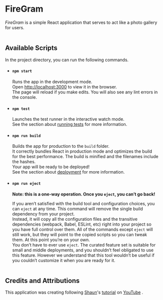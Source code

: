 # FireGram

_FireGram_ is a simple React application that serves to act like a photo gallery for users. 
<br /><br />

## Available Scripts

In the project directory, you can run the following commands.

*   #### `npm start`

    Runs the app in the development mode.<br />
    Open [http://localhost:3000](http://localhost:3000) to view it in the browser.<br />
    The page will reload if you make edits. You will also see any lint errors in the console.

*   #### `npm test`

    Launches the test runner in the interactive watch mode.<br />
    See the section about [running tests](https://facebook.github.io/create-react-app/docs/running-tests) for more information.

*   #### `npm run build`

    Builds the app for production to the `build` folder.<br />
    It correctly bundles React in production mode and optimizes the build for the best performance.
    The build is minified and the filenames include the hashes.<br />
    Your app will be ready to be deployed!<br />
    See the section about [deployment](https://facebook.github.io/create-react-app/docs/deployment) for more information.

*   #### `npm run eject`

    **Note: this is a one-way operation. Once you `eject`, you can’t go back!**

    If you aren’t satisfied with the build tool and configuration choices, you can `eject` at any time. This command will remove the single build dependency from your project.<br />
    Instead, it will copy all the configuration files and the transitive dependencies (webpack, Babel, ESLint, etc) right into your project so you have full control over them. All of the commands except `eject` will still work, but they will point to the copied scripts so you can tweak them. At this point you’re on your own.<br />
    You don’t have to ever use `eject`. The curated feature set is suitable for small and middle deployments, and you shouldn’t feel obligated to use this feature. However we understand that this tool wouldn’t be useful if you couldn’t customize it when you are ready for it.
    <br /><br />

## Credits and Attributions
This application was creating following [Shaun]('https://github.com/iamshaunjp')'s [tutorial]("https://www.youtube.com/watch?v=vUe91uOx7R0") on [YouTube]("https://www.youtube.com/") .